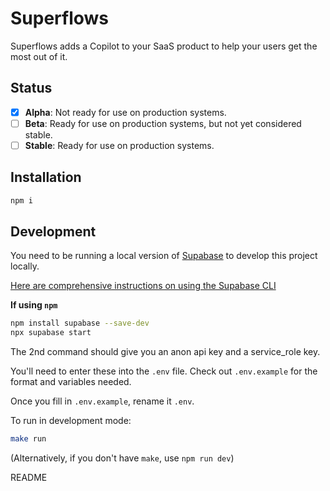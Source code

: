 # Superflows

Superflows adds a Copilot to your SaaS product to help your users get the most out of it.

## Status

- [x] **Alpha**: Not ready for use on production systems.
- [ ] **Beta**: Ready for use on production systems, but not yet considered stable.
- [ ] **Stable**: Ready for use on production systems.

## Installation

```bash
npm i
```

## Development

You need to be running a local version of [Supabase](https://supabase.io) to develop this project locally.

[Here are comprehensive instructions on using the Supabase CLI](https://supabase.com/docs/guides/cli)

**If using `npm`**

```bash
npm install supabase --save-dev
npx supabase start
```
The 2nd command should give you an anon api key and a service_role key.

You'll need to enter these into the `.env` file. Check out `.env.example` for the format and variables needed.

Once you fill in `.env.example`, rename it `.env`.

To run in development mode:

```bash
make run
```

(Alternatively, if you don't have `make`, use `npm run dev`)

README
